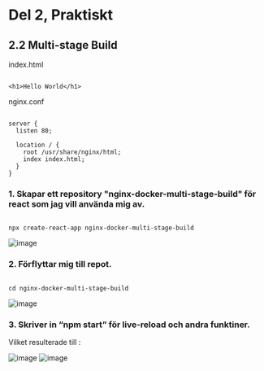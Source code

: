 # Del 2, Praktiskt

## 2.2 Multi-stage Build

index.html

```

<h1>Hello World</h1>

```

nginx.conf

```

server {
  listen 80;
  
  location / {
    root /usr/share/nginx/html;
    index index.html;
  }
}

```

### 1. Skapar ett repository "nginx-docker-multi-stage-build" för react som jag vill använda mig av. 

```

npx create-react-app nginx-docker-multi-stage-build

```

![image](https://user-images.githubusercontent.com/42642927/140572995-c1112634-1676-4b2a-87b2-c4037726055b.png)

### 2. Förflyttar mig till repot.
```

cd nginx-docker-multi-stage-build

```

![image](https://user-images.githubusercontent.com/42642927/140573694-779034f6-e97c-43a6-bb4a-a36734dfa59c.png)

### 3. Skriver in “npm start” för live-reload och andra funktiner.

Vilket resulterade till :

![image](https://user-images.githubusercontent.com/42642927/140574678-77897d77-7c94-4c3f-9229-76765df7a504.png)
![image](https://user-images.githubusercontent.com/42642927/140574642-fcea44f6-d442-48bd-bcda-e4e1c81c611e.png)

